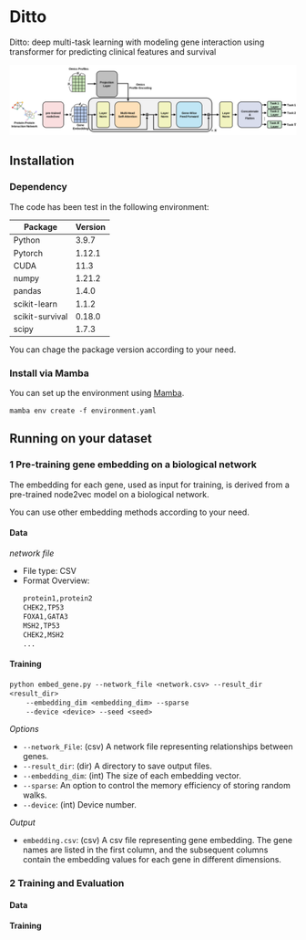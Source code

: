# Ditto
Ditto: deep multi-task learning with modeling gene interaction using transformer for predicting clinical features and survival

<p align="center">
	<img src="./img/Ditto.svg" />
</p>

## Installation

### Dependency

The code has been test in the following environment:


| Package           | Version   |
|-------------------|-----------|
| Python            | 3.9.7     |
| Pytorch           | 1.12.1    |
| CUDA              | 11.3      |
| numpy             | 1.21.2    |
| pandas            | 1.4.0     |
| scikit-learn      | 1.1.2     |
| scikit-survival   | 0.18.0    |
| scipy             | 1.7.3     |

You can chage the package version according to your need.

### Install via Mamba

You can set up the environment using [Mamba](https://github.com/conda-forge/miniforge).
```
mamba env create -f environment.yaml
```

## Running on your dataset

### 1 Pre-training gene embedding on a biological network

The embedding for each gene, used as input for training, is derived from a pre-trained node2vec model on a biological network.

You can use other embedding methods according to your need.

#### Data

*network file*

* File type: CSV
* Format Overview:
    ```
    protein1,protein2
    CHEK2,TP53
    FOXA1,GATA3
    MSH2,TP53
    CHEK2,MSH2
    ...
    ```

#### Training

```
python embed_gene.py --network_file <network.csv> --result_dir <result_dir>
    --embedding_dim <embedding_dim> --sparse
    --device <device> --seed <seed>
```

*Options*

- `--network_File`: (csv) A network file representing relationships between genes.
- `--result_dir`: (dir) A directory to save output files.
- `--embedding_dim`: (int) The size of each embedding vector.
- `--sparse`: An option to control the memory efficiency of storing random walks.
- `--device`: (int) Device number.

*Output*

- `embedding.csv`: (csv) A csv file representing gene embedding. The gene names are listed in the first column, and the subsequent columns contain the embedding values for each gene in different dimensions.

### 2 Training and Evaluation

#### Data

#### Training

